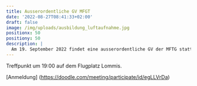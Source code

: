 ```yaml
---
title: Ausserordentliche GV MFGT
date: '2022-08-27T08:41:33+02:00'
draft: false
image: /img/uploads/ausbildung_luftaufnahme.jpg
positionx: 50
positiony: 50
description: |
  Am 19. September 2022 findet eine ausserordentliche GV der MFTG statt.
---
```

Treffpunkt um 19:00 auf dem Flugplatz Lommis.

[Anmeldung] (https://doodle.com/meeting/participate/id/egLLVrDa)
